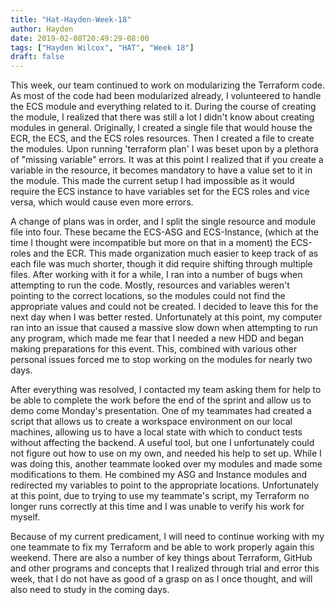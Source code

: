 ```yaml
---
title: "Hat-Hayden-Week-18"
author: Hayden
date: 2019-02-08T20:49:29-08:00
tags: ["Hayden Wilcox", "HAT", "Week 18"]
draft: false
---
```


This week, our team continued to work on modularizing the Terraform code. As most of the code had been modularized already, I volunteered to handle the ECS module and everything related to it. During the course of creating the module, I realized that there was still a lot I didn't know about creating modules in general. Originally, I created a single file that would house the ECR, the ECS, and the ECS roles resources. Then I created a file to create the modules. Upon running 'terraform plan' I was beset upon by a plethora of "missing variable" errors. It was at this point I realized that if you create a variable in the resource, it becomes mandatory to have a value set to it in the module. This made the current setup I had impossible as it would require the ECS instance to have variables set for the ECS roles and vice versa, which would cause even more errors.

A change of plans was in order, and I split the single resource and module file into four. These became the ECS-ASG and ECS-Instance, (which at the time I thought were incompatible but more on that in a moment) the ECS-roles and the ECR. This made organization much easier to keep track of as each file was much shorter, though it did require shifting through multiple files. After working with it for a while, I ran into a number of bugs when attempting to run the code. Mostly, resources and variables weren't pointing to the correct locations, so the modules could not find the appropriate values and could not be created. I decided to leave this for the next day when I was better rested. Unfortunately at this point, my computer ran into an issue that caused a massive slow down when attempting to run any program, which made me fear that I needed a new HDD and began making preparations for this event. This, combined with various other personal issues forced me to stop working on the modules for nearly two days. 

After everything was resolved, I contacted my team asking them for help to be able to complete the work before the end of the sprint and allow us to demo come Monday's presentation. One of my teammates had created a script that allows us to create a workspace environment on our local machines, allowing us to have a local state with which to conduct tests without affecting the backend. A useful tool, but one I unfortunately could not figure out how to use on my own, and needed his help to set up. While I was doing this, another teammate looked over my modules and made some modifications to them. He combined my ASG and Instance modules and redirected my variables to point to the appropriate locations. Unfortunately at this point, due to trying to use my teammate's script, my Terraform no longer runs correctly at this time and I was unable to verify his work for myself. 

Because of my current predicament, I will need to continue working with my one teammate to fix my Terraform and be able to work properly again this weekend. There are also a number of key things about Terraform, GitHub and other programs and concepts that I realized through trial and error this week, that I do not have as good of a grasp on as I once thought, and will also need to study in the coming days.
